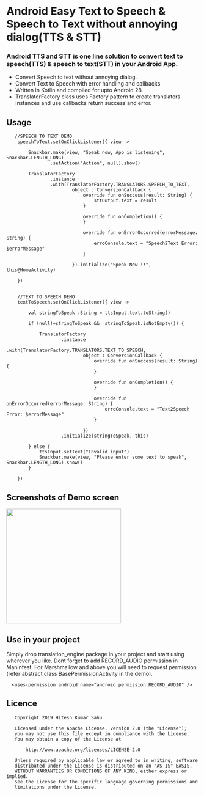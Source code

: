 # Android Easy Text to Speech & Speech to Text without annoying dialog(TTS & STT)

### Android TTS and STT is one line solution to convert text to speech(TTS) & speech to text(STT) in your Android App.

- Convert Speech to text without annoying dialog.
- Convert Text to Speech with error handling and callbacks
- Written in Kotlin and compiled for upto Android 28.
- TranslatorFactory class uses Factory pattern to create translators instances and use callbacks return success and error.

## Usage 

       //SPEECH TO TEXT DEMO
        speechToText.setOnClickListener({ view ->

            Snackbar.make(view, "Speak now, App is listening", Snackbar.LENGTH_LONG)
                    .setAction("Action", null).show()

            TranslatorFactory
                    .instance
                    .with(TranslatorFactory.TRANSLATORS.SPEECH_TO_TEXT,
                            object : ConversionCallback {
                                override fun onSuccess(result: String) {
                                    sttOutput.text = result
                                }

                                override fun onCompletion() {
                                }

                                override fun onErrorOccurred(errorMessage: String) {
                                    erroConsole.text = "Speech2Text Error: $errorMessage"
                                }

                            }).initialize("Speak Now !!", this@HomeActivity)

        })


        //TEXT TO SPEECH DEMO
        textToSpeech.setOnClickListener({ view ->

            val stringToSpeak :String = ttsInput.text.toString()

            if (null!=stringToSpeak &&  stringToSpeak.isNotEmpty()) {

                TranslatorFactory
                        .instance
                        .with(TranslatorFactory.TRANSLATORS.TEXT_TO_SPEECH,
                                object : ConversionCallback {
                                    override fun onSuccess(result: String) {
                                    }

                                    override fun onCompletion() {
                                    }

                                    override fun onErrorOccurred(errorMessage: String) {
                                        erroConsole.text = "Text2Speech Error: $errorMessage"
                                    }

                                })
                        .initialize(stringToSpeak, this)

            } else {
                ttsInput.setText("Invalid input")
                Snackbar.make(view, "Please enter some text to speak", Snackbar.LENGTH_LONG).show()
            }

        })


## Screenshots of Demo screen


<img src="https://github.com/hiteshsahu/Android-TTS-STT/blob/master/Art/demo.png" width="300" />


## Use in your project

  Simply drop translation_engine package in your project and start using wherever you like. Dont forget to add RECORD_AUDIO permission in Maninfest. For Marshmallow and above you will need to request permission (refer abstract class BasePermissionActivity in the demo).
  
      <uses-permission android:name="android.permission.RECORD_AUDIO" />
      
      
## Licence

       Copyright 2019 Hitesh Kumar Sahu

       Licensed under the Apache License, Version 2.0 (the "License");
       you may not use this file except in compliance with the License.
       You may obtain a copy of the License at

           http://www.apache.org/licenses/LICENSE-2.0

       Unless required by applicable law or agreed to in writing, software
       distributed under the License is distributed on an "AS IS" BASIS,
       WITHOUT WARRANTIES OR CONDITIONS OF ANY KIND, either express or implied.
       See the License for the specific language governing permissions and
       limitations under the License.






